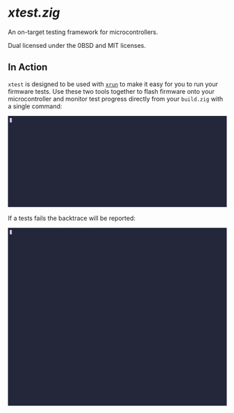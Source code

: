# _xtest.zig_

An on-target testing framework for microcontrollers.

Dual licensed under the 0BSD and MIT licenses.

## In Action

`xtest` is designed to be used with [`xrun`] to make it easy for you to run
your firmware tests. Use these two tools together to flash firmware onto your
microcontroller and monitor test progress directly from your `build.zig` with
a single command:

![demo_gif](./assets/demo.gif)

If a tests fails the backtrace will be reported:

![demo_fail_gif](./assets/demo_fail.gif)

[`xrun`]: https://github.com/rjsberry/xrun.zig

